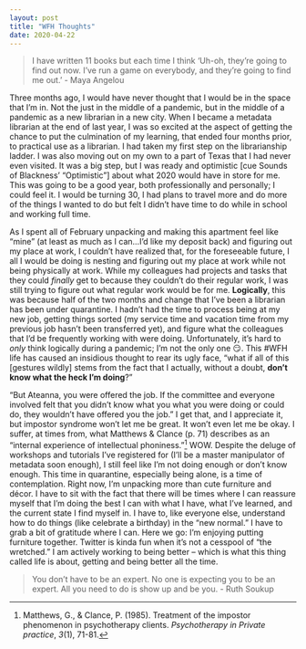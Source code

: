 ```yaml
---
layout: post
title: "WFH Thoughts"
date: 2020-04-22
---
```


> I have written 11 books but each time I think ‘Uh-oh, they’re going to find out now. I’ve run a game on everybody, and they’re going to find me out.’ - Maya Angelou


Three months ago, I would have never thought that I would be in the space that I’m in. Not the just in the middle of a pandemic, but in the middle of a pandemic as a new librarian in a new city. When I became a metadata librarian at the end of last year, I was so excited at the aspect of getting the chance to put the culmination of my learning, that ended four months prior, to practical use as a librarian. I had taken my first step on the librarianship ladder. I was also moving out on my own to a part of Texas that I had never even visited. It was a big step, but I was ready and optimistic [cue Sounds of Blackness’ “Optimistic”] about what 2020 would have in store for me. This was going to be a good year, both professionally and personally; I could feel it. I would be turning 30, I had plans to travel more and do more of the things I wanted to do but felt I didn’t have time to do while in school and working full time.


As I spent all of February unpacking and making this apartment feel like “mine” (at least as much as I can…I’d like my deposit back) and figuring out my place at work, I couldn’t have realized that, for the foreseeable future, I all I would be doing is nesting and figuring out my place at work while not being physically at work. While my colleagues had projects and tasks that they could *finally* get to because they couldn’t do their regular work, I was still trying to figure out what regular work would be for me. **Logically**, this was because half of the two months and change that I’ve been a librarian has been under quarantine. I hadn’t had the time to process being at my new job, getting things sorted (my service time and vacation time from my previous job hasn’t been transferred yet), and figure what the colleagues that I’d be frequently working with were doing. Unfortunately, it’s hard to *only* think logically during a pandemic; I’m not the only one :smirk:. This #WFH life has caused an insidious thought to rear its ugly face, “what if all of this [gestures wildly] stems from the fact that I actually, without a doubt, **don’t know what the heck I’m doing**?”


“But Ateanna, you were offered the job. If the committee and everyone involved felt that you didn’t know what you what you were doing or could do, they wouldn’t have offered you the job.” I get that, and I appreciate it, but impostor syndrome won’t let me be great. It won’t even let me be okay. I suffer, at times from, what Matthews & Clance (p. 71) describes as an “internal experience of intellectual phoniness.”[^1] WOW. Despite the deluge of workshops and tutorials I’ve registered for (I’ll be a master manipulator of metadata soon enough), I still feel like I’m not doing enough or don’t know enough. This time in quarantine, especially being alone, is a time of contemplation. Right now, I’m unpacking more than cute furniture and décor. I have to sit with the fact that there will be times where I can reassure myself that I’m doing the best I can with what I have, what I’ve learned, and the current state I find myself in. I have to, like everyone else, understand how to do things (like celebrate a birthday) in the “new normal.” I have to grab a bit of gratitude where I can. Here we go: I’m enjoying putting furniture together. Twitter is kinda fun when it’s not a cesspool of “the wretched.” I am actively working to being better – which is what this thing called life is about, getting and being better all the time. 


> You don’t have to be an expert. No one is expecting you to be an expert. All you need to do is show up and be you. - Ruth Soukup


[^1]: Matthews, G., & Clance, P. (1985). Treatment of the impostor phenomenon in psychotherapy clients. *Psychotherapy in Private practice*, *3*(1), 71-81.
